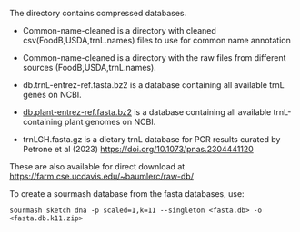 The directory contains compressed databases.

- Common-name-cleaned is a directory with cleaned csv(FoodB,USDA,trnL.names) files to use for common name annotation
- Common-name-cleaned is a directory with the raw files from different sources (FoodB,USDA,trnL.names).

- db.trnL-entrez-ref.fasta.bz2 is a database containing all available trnL genes on NCBI.
- [db.plant-entrez-ref.fasta.bz2](https://farm.cse.ucdavis.edu/~baumlerc/raw-db/db.plant-entrez-ref.fasta.bz2) is a database containing all available trnL-containing plant genomes on NCBI.
- trnLGH.fasta.gz is a dietary trnL database for PCR results curated by Petrone et al (2023) https://doi.org/10.1073/pnas.2304441120

These are also available for direct download at https://farm.cse.ucdavis.edu/~baumlerc/raw-db/

To create a sourmash database from the fasta databases, use:

`sourmash sketch dna -p scaled=1,k=11 --singleton <fasta.db> -o <fasta.db.k11.zip>`

